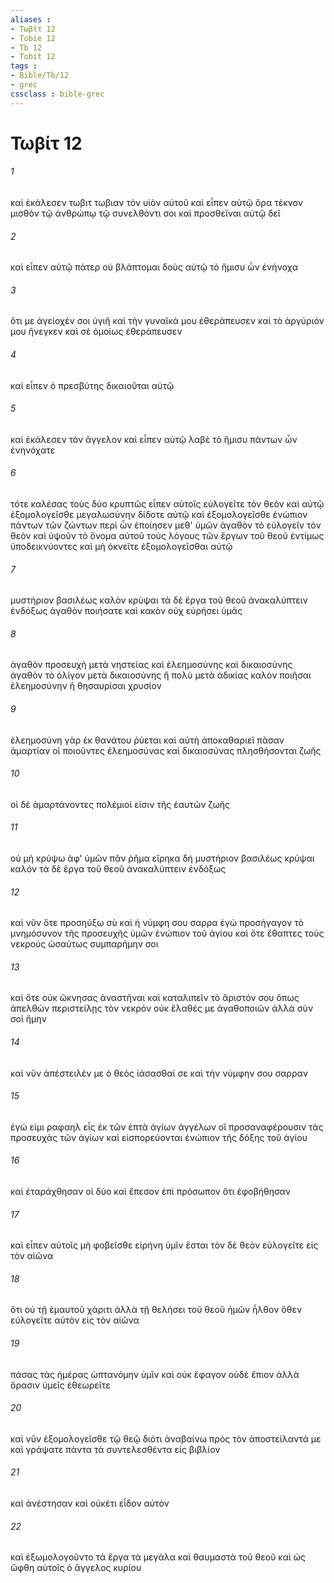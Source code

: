 ```yaml
---
aliases : 
- Τωβίτ 12
- Tobie 12
- Tb 12
- Tobit 12
tags : 
- Bible/Tb/12
- grec
cssclass : bible-grec
---
```


# Τωβίτ 12

###### 1
καὶ ἐκάλεσεν τωβιτ τωβιαν τὸν υἱὸν αὐτοῦ καὶ εἶπεν αὐτῷ ὅρα τέκνον μισθὸν τῷ ἀνθρώπῳ τῷ συνελθόντι σοι καὶ προσθεῖναι αὐτῷ δεῖ
###### 2
καὶ εἶπεν αὐτῷ πάτερ οὐ βλάπτομαι δοὺς αὐτῷ τὸ ἥμισυ ὧν ἐνήνοχα
###### 3
ὅτι με ἀγείοχέν σοι ὑγιῆ καὶ τὴν γυναῖκά μου ἐθεράπευσεν καὶ τὸ ἀργύριόν μου ἤνεγκεν καὶ σὲ ὁμοίως ἐθεράπευσεν
###### 4
καὶ εἶπεν ὁ πρεσβύτης δικαιοῦται αὐτῷ
###### 5
καὶ ἐκάλεσεν τὸν ἄγγελον καὶ εἶπεν αὐτῷ λαβὲ τὸ ἥμισυ πάντων ὧν ἐνηνόχατε
###### 6
τότε καλέσας τοὺς δύο κρυπτῶς εἶπεν αὐτοῖς εὐλογεῖτε τὸν θεὸν καὶ αὐτῷ ἐξομολογεῖσθε μεγαλωσύνην δίδοτε αὐτῷ καὶ ἐξομολογεῖσθε ἐνώπιον πάντων τῶν ζώντων περὶ ὧν ἐποίησεν μεθ' ὑμῶν ἀγαθὸν τὸ εὐλογεῖν τὸν θεὸν καὶ ὑψοῦν τὸ ὄνομα αὐτοῦ τοὺς λόγους τῶν ἔργων τοῦ θεοῦ ἐντίμως ὑποδεικνύοντες καὶ μὴ ὀκνεῖτε ἐξομολογεῖσθαι αὐτῷ
###### 7
μυστήριον βασιλέως καλὸν κρύψαι τὰ δὲ ἔργα τοῦ θεοῦ ἀνακαλύπτειν ἐνδόξως ἀγαθὸν ποιήσατε καὶ κακὸν οὐχ εὑρήσει ὑμᾶς
###### 8
ἀγαθὸν προσευχὴ μετὰ νηστείας καὶ ἐλεημοσύνης καὶ δικαιοσύνης ἀγαθὸν τὸ ὀλίγον μετὰ δικαιοσύνης ἢ πολὺ μετὰ ἀδικίας καλὸν ποιῆσαι ἐλεημοσύνην ἢ θησαυρίσαι χρυσίον
###### 9
ἐλεημοσύνη γὰρ ἐκ θανάτου ῥύεται καὶ αὐτὴ ἀποκαθαριεῖ πᾶσαν ἁμαρτίαν οἱ ποιοῦντες ἐλεημοσύνας καὶ δικαιοσύνας πλησθήσονται ζωῆς
###### 10
οἱ δὲ ἁμαρτάνοντες πολέμιοί εἰσιν τῆς ἑαυτῶν ζωῆς
###### 11
οὐ μὴ κρύψω ἀφ' ὑμῶν πᾶν ῥῆμα εἴρηκα δή μυστήριον βασιλέως κρύψαι καλόν τὰ δὲ ἔργα τοῦ θεοῦ ἀνακαλύπτειν ἐνδόξως
###### 12
καὶ νῦν ὅτε προσηύξω σὺ καὶ ἡ νύμφη σου σαρρα ἐγὼ προσήγαγον τὸ μνημόσυνον τῆς προσευχῆς ὑμῶν ἐνώπιον τοῦ ἁγίου καὶ ὅτε ἔθαπτες τοὺς νεκρούς ὡσαύτως συμπαρήμην σοι
###### 13
καὶ ὅτε οὐκ ὤκνησας ἀναστῆναι καὶ καταλιπεῖν τὸ ἄριστόν σου ὅπως ἀπελθὼν περιστείλῃς τὸν νεκρόν οὐκ ἔλαθές με ἀγαθοποιῶν ἀλλὰ σὺν σοὶ ἤμην
###### 14
καὶ νῦν ἀπέστειλέν με ὁ θεὸς ἰάσασθαί σε καὶ τὴν νύμφην σου σαρραν
###### 15
ἐγώ εἰμι ραφαηλ εἷς ἐκ τῶν ἑπτὰ ἁγίων ἀγγέλων οἳ προσαναφέρουσιν τὰς προσευχὰς τῶν ἁγίων καὶ εἰσπορεύονται ἐνώπιον τῆς δόξης τοῦ ἁγίου
###### 16
καὶ ἐταράχθησαν οἱ δύο καὶ ἔπεσον ἐπὶ πρόσωπον ὅτι ἐφοβήθησαν
###### 17
καὶ εἶπεν αὐτοῖς μὴ φοβεῖσθε εἰρήνη ὑμῖν ἔσται τὸν δὲ θεὸν εὐλογεῖτε εἰς τὸν αἰῶνα
###### 18
ὅτι οὐ τῇ ἐμαυτοῦ χάριτι ἀλλὰ τῇ θελήσει τοῦ θεοῦ ἡμῶν ἦλθον ὅθεν εὐλογεῖτε αὐτὸν εἰς τὸν αἰῶνα
###### 19
πάσας τὰς ἡμέρας ὠπτανόμην ὑμῖν καὶ οὐκ ἔφαγον οὐδὲ ἔπιον ἀλλὰ ὅρασιν ὑμεῖς ἐθεωρεῖτε
###### 20
καὶ νῦν ἐξομολογεῖσθε τῷ θεῷ διότι ἀναβαίνω πρὸς τὸν ἀποστείλαντά με καὶ γράψατε πάντα τὰ συντελεσθέντα εἰς βιβλίον
###### 21
καὶ ἀνέστησαν καὶ οὐκέτι εἶδον αὐτόν
###### 22
καὶ ἐξωμολογοῦντο τὰ ἔργα τὰ μεγάλα καὶ θαυμαστὰ τοῦ θεοῦ καὶ ὡς ὤφθη αὐτοῖς ὁ ἄγγελος κυρίου
